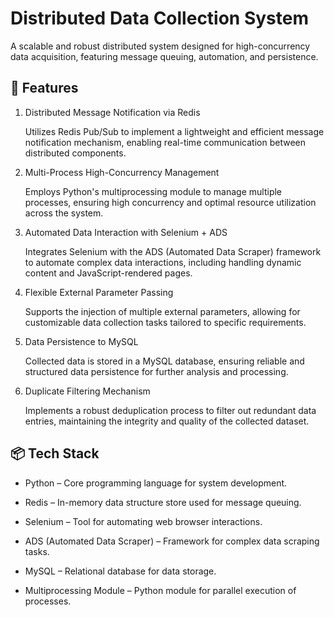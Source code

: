 # Distributed Data Collection System

A scalable and robust distributed system designed for high-concurrency data acquisition, featuring message queuing, automation, and persistence.

## 🚀 Features

1. Distributed Message Notification via Redis

   Utilizes Redis Pub/Sub to implement a lightweight and efficient message notification mechanism, enabling real-time communication between distributed components.

2. Multi-Process High-Concurrency Management
 
   Employs Python's multiprocessing module to manage multiple processes, ensuring high concurrency and optimal resource utilization across the system.

3. Automated Data Interaction with Selenium + ADS

   Integrates Selenium with the ADS (Automated Data Scraper) framework to automate complex data interactions, including handling dynamic content and JavaScript-rendered pages.

4. Flexible External Parameter Passing
 
   Supports the injection of multiple external parameters, allowing for customizable data collection tasks tailored to specific requirements.

5. Data Persistence to MySQL
 
   Collected data is stored in a MySQL database, ensuring reliable and structured data persistence for further analysis and processing.

6. Duplicate Filtering Mechanism
 
   Implements a robust deduplication process to filter out redundant data entries, maintaining the integrity and quality of the collected dataset.

## 📦 Tech Stack

- Python – Core programming language for system development.

- Redis – In-memory data structure store used for message queuing.

- Selenium – Tool for automating web browser interactions.

- ADS (Automated Data Scraper) – Framework for complex data scraping tasks.

- MySQL – Relational database for data storage.

- Multiprocessing Module – Python module for parallel execution of processes.